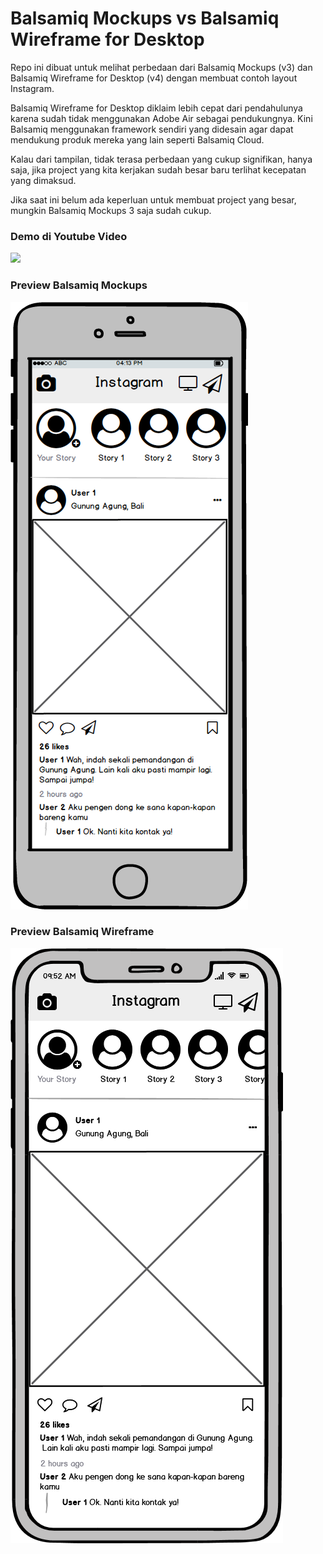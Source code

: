 # Balsamiq Mockups vs Balsamiq Wireframe for Desktop
Repo ini dibuat untuk melihat perbedaan dari Balsamiq Mockups (v3) dan Balsamiq Wireframe for Desktop (v4) dengan membuat contoh layout Instagram.

Balsamiq Wireframe for Desktop diklaim lebih cepat dari pendahulunya karena sudah tidak menggunakan Adobe Air sebagai pendukungnya. Kini Balsamiq menggunakan framework sendiri yang didesain agar dapat mendukung produk mereka yang lain seperti Balsamiq Cloud.

Kalau dari tampilan, tidak terasa perbedaan yang cukup signifikan, hanya saja, jika project yang kita kerjakan sudah besar baru terlihat kecepatan yang dimaksud.

Jika saat ini belum ada keperluan untuk membuat project yang besar, mungkin Balsamiq Mockups 3 saja sudah cukup.

### Demo di Youtube Video
[![](http://img.youtube.com/vi/S5CoKyXz_jk/0.jpg)](https://youtu.be/S5CoKyXz_jk "Balsamiq Mockups vs Balsamiq Wireframe for Desktop - Instagram Clone")


### Preview Balsamiq Mockups
<img src="https://github.com/omrobbie/balsamiq-mockups-wireframe-instagram/blob/master/Balsamiq%20Mockups/Balsamiq%20Mockups.png" />

### Preview Balsamiq Wireframe
<img src="https://github.com/omrobbie/balsamiq-mockups-wireframe-instagram/blob/master/Balsamiq%20Wireframe/Balsamiq%20Wireframe.png" />

